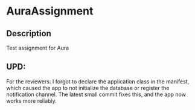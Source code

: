 # AuraAssignment

## Description
Test assignment for Aura

## UPD:
For the reviewers:
I forgot to declare the application class in the manifest, which caused the app to not initialize the database or register the notification channel.
The latest small commit fixes this, and the app now works more reliably.